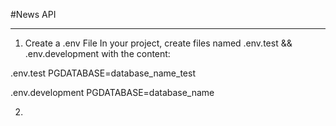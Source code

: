 #News API

---------

1. Create a .env File
In your project, create files named .env.test && .env.development with the content:

.env.test
PGDATABASE=database_name_test

.env.development
PGDATABASE=database_name

2. 